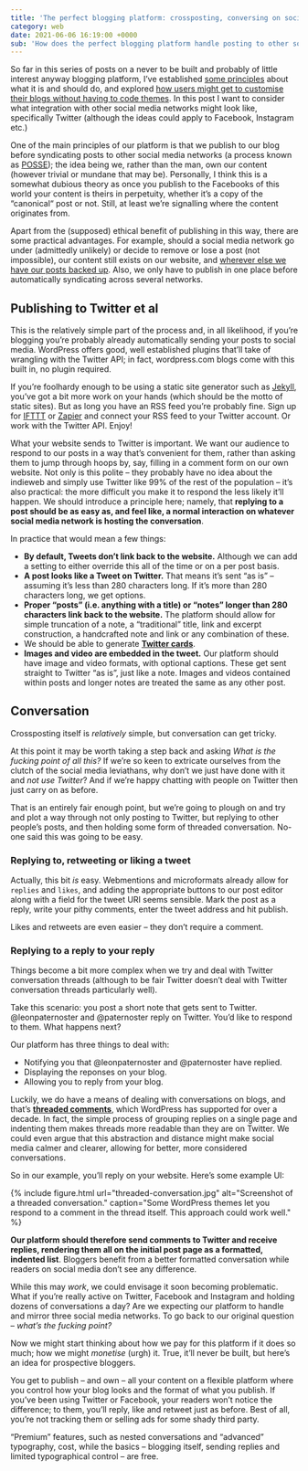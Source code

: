 ```yaml
---
title: 'The perfect blogging platform: crossposting, conversing on social media and monetisation(!)'
category: web
date: 2021-06-06 16:19:00 +0000
sub: 'How does the perfect blogging platform handle posting to other social media networks and the conversations that take place there? Perhaps the answer also offers a way to make money without tracking or ads.'
---
```


So far in this series of posts on a never to be built and probably of little interest anyway blogging platform, I’ve established [some principles](/posts/some-blogging-platform-principles/) about what it is and should do, and explored [how users might get to customise their blogs without having to code themes](/posts/perfect-blogging-through-typography/). In this post I want to consider what integration with other social media networks might look like, specifically Twitter (although the ideas could apply to Facebook, Instagram etc.)

One of the main principles of our platform is that we publish to our blog before syndicating posts to other social media networks (a process known as [POSSE](https://indieweb.org/POSSE)); the idea being we, rather than the man, own our content (however trivial or mundane that may be). Personally, I think this is a somewhat dubious theory as once you publish to the Facebooks of this world your content is theirs in perpetuity, whether it’s a copy of the “canonical“ post or not. Still, at least we’re signalling where the content originates from.

Apart from the (supposed) ethical benefit of publishing in this way, there are some practical advantages. For example, should a social media network go under (admittedly unlikely) or decide to remove or lose a post (not impossible), our content still exists on our website, and [wherever else we have our posts backed up](https://github.com/leonp/thisdaysportion/tree/master/_posts). Also, we only have to publish in one place before automatically syndicating across several networks.

## Publishing to Twitter et al

This is the relatively simple part of the process and, in all likelihood, if you’re blogging you’re probably already automatically sending your posts to social media. WordPress offers good, well established plugins that’ll take of wrangling with the Twitter API; in fact, wordpress.com blogs come with this built in, no plugin required.

If you’re foolhardy enough to be using a static site generator such as [Jekyll](https://jekyllrb.com), you’ve got a bit more work on your hands (which should be the motto of static sites). But as long you have an RSS feed you’re probably fine. Sign up for [IFTTT](https://ifttt.com) or [Zapier](https://zapier.com) and connect your RSS feed to your Twitter account. Or work with the Twitter API. Enjoy!

What your website sends to Twitter is important. We want our audience to respond to our posts in a way that’s convenient for them, rather than asking them to jump through hoops by, say, filling in a comment form on our own website. Not only is this polite – they probably have no idea about the indieweb and simply use Twitter like 99% of the rest of the population – it’s also practical: the more difficult you make it to respond the less likely it’ll happen. We should introduce a principle here; namely, that **replying to a post should be as easy as, and feel like, a normal interaction on whatever social media network is hosting the conversation**.

In practice that would mean a few things:

- **By default, Tweets don’t link back to the website.** Although we can add a setting to either override this all of the time or on a per post basis.
- **A post looks like a Tweet on Twitter.** That means it’s sent “as is” – assuming it’s less than 280 characters long. If it’s more than 280 characters long, we get options.
- **Proper “posts” (i.e. anything with a title) or “notes” longer than 280 characters link back to the website.** The platform should allow for simple truncation of a note, a “traditional” title, link and excerpt construction, a handcrafted note and link or any combination of these.
- We should be able to generate **[Twitter cards](https://developer.twitter.com/en/docs/twitter-for-websites/cards/guides/getting-started)**.
- **Images and video are embedded in the tweet.** Our platform should have image and video formats, with optional captions. These get sent straight to Twitter “as is”, just like a note. Images and videos contained within posts and longer notes are treated the same as any other post.

## Conversation

Crossposting itself is _relatively_ simple, but conversation can get tricky.

At this point it may be worth taking a step back and asking _What is the fucking point of all this?_ If we’re so keen to extricate ourselves from the clutch of the social media leviathans, why don’t we just have done with it and _not use Twitter_? And if we’re happy chatting with people on Twitter then just carry on as before.

That is an entirely fair enough point, but we’re going to plough on and try and plot a way through not only posting to Twitter, but replying to other people’s posts, and then holding some form of threaded conversation. No-one said this was going to be easy.

### Replying to, retweeting or liking a tweet

Actually, this bit _is_ easy. Webmentions and microformats already allow for `replies` and `likes`, and adding the appropriate buttons to our post editor along with a field for the tweet URI seems sensible. Mark the post as a reply, write your pithy comments, enter the tweet address and hit publish.

Likes and retweets are even easier – they don’t require a comment.

### Replying to a reply to your reply

Things become a bit more complex when we try and deal with Twitter conversation threads (although to be fair Twitter doesn’t deal with Twitter conversation threads particularly well).

Take this scenario: you post a short note that gets sent to Twitter. @leonpaternoster and @paternoster reply on Twitter. You’d like to respond to them. What happens next?

Our platform has three things to deal with:

- Notifying you that @leonpaternoster and @paternoster have replied.
- Displaying the reponses on your blog.
- Allowing you to reply from your blog.

Luckily, we do have a means of dealing with conversations on blogs, and that’s **[threaded comments](https://demo.studiopress.com/genesis/threaded-comments.htm)**, which WordPress has supported for over a decade. In fact, the simple process of grouping replies on a single page and indenting them makes threads more readable than they are on Twitter. We could even argue that this abstraction and distance might make social media calmer and clearer, allowing for better, more considered conversations.

So in our example, you’ll reply on your website. Here’s some example UI:

{% include figure.html url="threaded-conversation.jpg" alt="Screenshot of a threaded conversation." caption="Some WordPress themes let you respond to a comment in the thread itself. This approach could work well." %}

**Our platform should therefore send comments to Twitter and receive replies, rendering them all on the initial post page as a formatted, indented list**. Bloggers benefit from a better formatted conversation while readers on social media don’t see any difference.

While this may _work_, we could envisage it soon becoming problematic. What if you’re really active on Twitter, Facebook and Instagram and holding dozens of conversations a day? Are we expecting our platform to handle and mirror three social media networks. To go back to our original question – _what’s the fucking point?_

Now we might start thinking about how we pay for this platform if it does so much; how we might _monetise_ (urgh) it. True, it’ll never be built, but here’s an idea for prospective bloggers.

You get to publish – and own – all your content on a flexible platform where you control how your blog looks and the format of what you publish. If you’ve been using Twitter or Facebook, your readers won’t notice the difference; to them, you’ll reply, like and retweet just as before. Best of all, you’re not tracking them or selling ads for some shady third party.

“Premium” features, such as nested conversations and “advanced” typography, cost, while the basics – blogging itself, sending replies and limited typographical control – are free.









